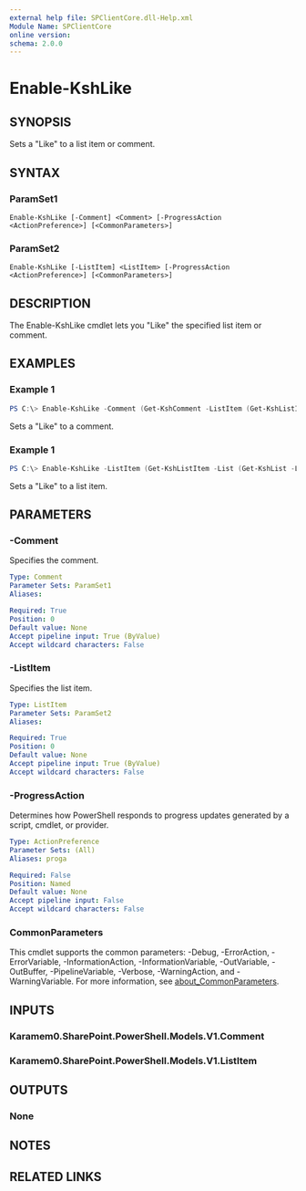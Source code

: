 ```yaml
---
external help file: SPClientCore.dll-Help.xml
Module Name: SPClientCore
online version:
schema: 2.0.0
---
```


# Enable-KshLike

## SYNOPSIS
Sets a "Like" to a list item or comment.

## SYNTAX

### ParamSet1
```
Enable-KshLike [-Comment] <Comment> [-ProgressAction <ActionPreference>] [<CommonParameters>]
```

### ParamSet2
```
Enable-KshLike [-ListItem] <ListItem> [-ProgressAction <ActionPreference>] [<CommonParameters>]
```

## DESCRIPTION
The Enable-KshLike cmdlet lets you "Like" the specified list item or comment.

## EXAMPLES

### Example 1
```powershell
PS C:\> Enable-KshLike -Comment (Get-KshComment -ListItem (Get-KshListItem -List (Get-KshList -ListTitle 'Site Pages') -ItemId 1) -CommentId 1)
```

Sets a "Like" to a comment.

### Example 1
```powershell
PS C:\> Enable-KshLike -ListItem (Get-KshListItem -List (Get-KshList -ListTitle 'Site Pages') -ItemId 1)
```

Sets a "Like" to a list item.

## PARAMETERS

### -Comment
Specifies the comment.

```yaml
Type: Comment
Parameter Sets: ParamSet1
Aliases:

Required: True
Position: 0
Default value: None
Accept pipeline input: True (ByValue)
Accept wildcard characters: False
```

### -ListItem
Specifies the list item.

```yaml
Type: ListItem
Parameter Sets: ParamSet2
Aliases:

Required: True
Position: 0
Default value: None
Accept pipeline input: True (ByValue)
Accept wildcard characters: False
```

### -ProgressAction
Determines how PowerShell responds to progress updates generated by a script, cmdlet, or provider.

```yaml
Type: ActionPreference
Parameter Sets: (All)
Aliases: proga

Required: False
Position: Named
Default value: None
Accept pipeline input: False
Accept wildcard characters: False
```

### CommonParameters
This cmdlet supports the common parameters: -Debug, -ErrorAction, -ErrorVariable, -InformationAction, -InformationVariable, -OutVariable, -OutBuffer, -PipelineVariable, -Verbose, -WarningAction, and -WarningVariable. For more information, see [about_CommonParameters](http://go.microsoft.com/fwlink/?LinkID=113216).

## INPUTS

### Karamem0.SharePoint.PowerShell.Models.V1.Comment
### Karamem0.SharePoint.PowerShell.Models.V1.ListItem

## OUTPUTS

### None

## NOTES

## RELATED LINKS


